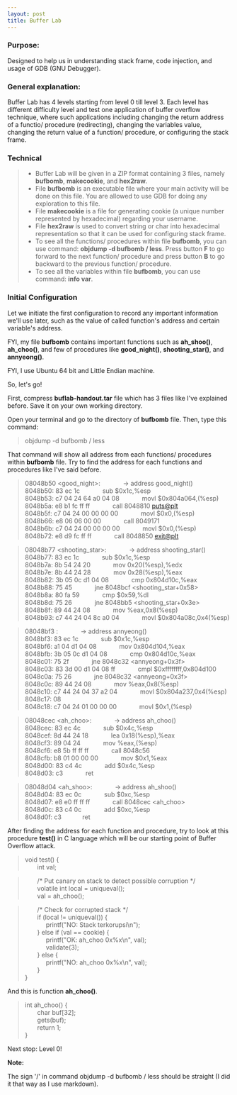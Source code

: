 ```yaml
---
layout: post
title: Buffer Lab
---
```


### Purpose:

Designed to help us in understanding stack frame, code injection, and usage of GDB (GNU Debugger).

### General explanation:

Buffer Lab has 4 levels starting from level 0 till level 3. Each level has different difficulty level and test one application of buffer overflow technique, where such applications including changing the return address of a functio/ procedure (redirecting), changing the variables value, changing the return value of a function/ procedure, or configuring the stack frame.
 
### Technical

> * Buffer Lab will be given in a ZIP format containing 3 files, namely **bufbomb**, **makecookie**, and **hex2raw**.<br />
> * File **bufbomb** is an executable file where your main activity will be done on this file. You are allowed to use GDB for doing any exploration to this file.
> * File **makecookie** is a file for generating cookie (a unique number represented by hexadecimal) regarding your username.
> * File **hex2raw** is used to convert string or char into hexadecimal representation so that it can be used for configuring stack frame.
> * To see all the functions/ procedures within file **bufbomb**, you can use command: **objdump -d bufbomb / less**. Press button **F** to go forward to the next function/ procedure and press button **B** to go backward to the previous function/ procedure.
> * To see all the variables within file **bufbomb**, you can use command: **info var**.

### Initial Configuration

Let we initiate the first configuration to record any important information we'll use later, such as the value of called function's address and certain variable's address.
 
FYI, my file **bufbomb** contains important functions such as **ah_shoo()**, **ah_choo()**, and few of procedures like **good_night()**, **shooting_star()**, and **annyeong()**.
 
FYI, I use Ubuntu 64 bit and Little Endian machine.

So, let's go!

First, compress **buflab-handout.tar** file which has 3 files like I've explained before. Save it on your own working directory.

Open your terminal and go to the directory of **bufbomb** file. Then, type this command:

> objdump -d bufbomb / less

That command will show all address from each functions/ procedures within **bufbomb** file. Try to find the address for each functions and procedures like I've said before.

> 08048b50 <good_night>:&nbsp;&nbsp;&nbsp;&nbsp;&nbsp;&nbsp;&nbsp;&nbsp;&nbsp;&nbsp;&nbsp;&nbsp;           -> address good_night()<br />
> 8048b50:       83 ec 1c&nbsp;&nbsp;&nbsp;&nbsp;&nbsp;&nbsp;&nbsp;&nbsp;&nbsp;&nbsp;&nbsp;&nbsp;                sub    $0x1c,%esp<br />
> 8048b53:       c7 04 24 64 a0 04 08&nbsp;&nbsp;&nbsp;&nbsp;&nbsp;&nbsp;&nbsp;&nbsp;&nbsp;&nbsp;&nbsp;&nbsp;    movl   $0x804a064,(%esp)<br />
> 8048b5a:       e8 b1 fc ff ff&nbsp;&nbsp;&nbsp;&nbsp;&nbsp;&nbsp;&nbsp;&nbsp;&nbsp;&nbsp;&nbsp;&nbsp;          call   8048810 <puts@plt><br />
> 8048b5f:       c7 04 24 00 00 00 00&nbsp;&nbsp;&nbsp;&nbsp;&nbsp;&nbsp;&nbsp;&nbsp;&nbsp;&nbsp;&nbsp;&nbsp;    movl   $0x0,(%esp)<br />
> 8048b66:       e8 06 06 00 00&nbsp;&nbsp;&nbsp;&nbsp;&nbsp;&nbsp;&nbsp;&nbsp;&nbsp;&nbsp;&nbsp;&nbsp;          call   8049171 <validate><br />
> 8048b6b:       c7 04 24 00 00 00 00&nbsp;&nbsp;&nbsp;&nbsp;&nbsp;&nbsp;&nbsp;&nbsp;&nbsp;&nbsp;&nbsp;&nbsp;    movl   $0x0,(%esp)<br />
> 8048b72:       e8 d9 fc ff ff&nbsp;&nbsp;&nbsp;&nbsp;&nbsp;&nbsp;&nbsp;&nbsp;&nbsp;&nbsp;&nbsp;&nbsp;          call   8048850 <exit@plt><br />

> 08048b77 <shooting_star>:&nbsp;&nbsp;&nbsp;&nbsp;&nbsp;&nbsp;&nbsp;&nbsp;&nbsp;&nbsp;&nbsp;&nbsp;        -> address shooting_star()<br />
> 8048b77:       83 ec 1c&nbsp;&nbsp;&nbsp;&nbsp;&nbsp;&nbsp;&nbsp;&nbsp;&nbsp;&nbsp;&nbsp;&nbsp;                sub    $0x1c,%esp<br />
> 8048b7a:       8b 54 24 20&nbsp;&nbsp;&nbsp;&nbsp;&nbsp;&nbsp;&nbsp;&nbsp;&nbsp;&nbsp;&nbsp;&nbsp;             mov    0x20(%esp),%edx<br />
> 8048b7e:       8b 44 24 28&nbsp;&nbsp;&nbsp;&nbsp;&nbsp;&nbsp;&nbsp;&nbsp;&nbsp;&nbsp;&nbsp;&nbsp;             mov    0x28(%esp),%eax<br />
> 8048b82:       3b 05 0c d1 04 08&nbsp;&nbsp;&nbsp;&nbsp;&nbsp;&nbsp;&nbsp;&nbsp;&nbsp;&nbsp;&nbsp;&nbsp;       cmp    0x804d10c,%eax<br />
> 8048b88:       75 45&nbsp;&nbsp;&nbsp;&nbsp;&nbsp;&nbsp;&nbsp;&nbsp;&nbsp;&nbsp;&nbsp;&nbsp;                   jne    8048bcf <shooting_star+0x58><br />
> 8048b8a:       80 fa 59&nbsp;&nbsp;&nbsp;&nbsp;&nbsp;&nbsp;&nbsp;&nbsp;&nbsp;&nbsp;&nbsp;&nbsp;                cmp    $0x59,%dl<br />
> 8048b8d:       75 26&nbsp;&nbsp;&nbsp;&nbsp;&nbsp;&nbsp;&nbsp;&nbsp;&nbsp;&nbsp;&nbsp;&nbsp;                   jne    8048bb5 <shooting_star+0x3e><br />
> 8048b8f:       89 44 24 08&nbsp;&nbsp;&nbsp;&nbsp;&nbsp;&nbsp;&nbsp;&nbsp;&nbsp;&nbsp;&nbsp;&nbsp;             mov    %eax,0x8(%esp)<br />
> 8048b93:       c7 44 24 04 8c a0 04&nbsp;&nbsp;&nbsp;&nbsp;&nbsp;&nbsp;&nbsp;&nbsp;&nbsp;&nbsp;&nbsp;&nbsp;    movl   $0x804a08c,0x4(%esp)<br />

> 08048bf3 <annyeong>:&nbsp;&nbsp;&nbsp;&nbsp;&nbsp;&nbsp;&nbsp;&nbsp;&nbsp;&nbsp;&nbsp;&nbsp;             -> address annyeong()<br />
> 8048bf3:       83 ec 1c&nbsp;&nbsp;&nbsp;&nbsp;&nbsp;&nbsp;&nbsp;&nbsp;&nbsp;&nbsp;&nbsp;&nbsp;                sub    $0x1c,%esp<br />
> 8048bf6:       a1 04 d1 04 08&nbsp;&nbsp;&nbsp;&nbsp;&nbsp;&nbsp;&nbsp;&nbsp;&nbsp;&nbsp;&nbsp;&nbsp;          mov    0x804d104,%eax<br />
> 8048bfb:       3b 05 0c d1 04 08&nbsp;&nbsp;&nbsp;&nbsp;&nbsp;&nbsp;&nbsp;&nbsp;&nbsp;&nbsp;&nbsp;&nbsp;       cmp    0x804d10c,%eax<br />
> 8048c01:       75 2f&nbsp;&nbsp;&nbsp;&nbsp;&nbsp;&nbsp;&nbsp;&nbsp;&nbsp;&nbsp;&nbsp;&nbsp;                   jne    8048c32 <annyeong+0x3f><br />
> 8048c03:       83 3d 00 d1 04 08 ff&nbsp;&nbsp;&nbsp;&nbsp;&nbsp;&nbsp;&nbsp;&nbsp;&nbsp;&nbsp;&nbsp;&nbsp;    cmpl   $0xffffffff,0x804d100<br />
> 8048c0a:       75 26&nbsp;&nbsp;&nbsp;&nbsp;&nbsp;&nbsp;&nbsp;&nbsp;&nbsp;&nbsp;&nbsp;&nbsp;                 jne    8048c32 <annyeong+0x3f><br />
> 8048c0c:       89 44 24 08&nbsp;&nbsp;&nbsp;&nbsp;&nbsp;&nbsp;&nbsp;&nbsp;&nbsp;&nbsp;&nbsp;&nbsp;             mov    %eax,0x8(%esp)<br />
> 8048c10:       c7 44 24 04 37 a2 04&nbsp;&nbsp;&nbsp;&nbsp;&nbsp;&nbsp;&nbsp;&nbsp;&nbsp;&nbsp;&nbsp;&nbsp;    movl   $0x804a237,0x4(%esp)<br />
> 8048c17:       08<br />
> 8048c18:       c7 04 24 01 00 00 00&nbsp;&nbsp;&nbsp;&nbsp;&nbsp;&nbsp;&nbsp;&nbsp;&nbsp;&nbsp;&nbsp;&nbsp;    movl   $0x1,(%esp)<br />

> 08048cec <ah_choo>:&nbsp;&nbsp;&nbsp;&nbsp;&nbsp;&nbsp;&nbsp;&nbsp;&nbsp;&nbsp;&nbsp;&nbsp;              -> address ah_choo()<br />
> 8048cec:       83 ec 4c&nbsp;&nbsp;&nbsp;&nbsp;&nbsp;&nbsp;&nbsp;&nbsp;&nbsp;&nbsp;&nbsp;&nbsp;                sub    $0x4c,%esp<br />
> 8048cef:       8d 44 24 18&nbsp;&nbsp;&nbsp;&nbsp;&nbsp;&nbsp;&nbsp;&nbsp;&nbsp;&nbsp;&nbsp;&nbsp;             lea    0x18(%esp),%eax<br />
> 8048cf3:       89 04 24&nbsp;&nbsp;&nbsp;&nbsp;&nbsp;&nbsp;&nbsp;&nbsp;&nbsp;&nbsp;&nbsp;&nbsp;                mov    %eax,(%esp)<br />
> 8048cf6:       e8 5b ff ff ff&nbsp;&nbsp;&nbsp;&nbsp;&nbsp;&nbsp;&nbsp;&nbsp;&nbsp;&nbsp;&nbsp;&nbsp;          call   8048c56 <Gets><br />
> 8048cfb:       b8 01 00 00 00&nbsp;&nbsp;&nbsp;&nbsp;&nbsp;&nbsp;&nbsp;&nbsp;&nbsp;&nbsp;&nbsp;&nbsp;          mov    $0x1,%eax<br />
> 8048d00:       83 c4 4c&nbsp;&nbsp;&nbsp;&nbsp;&nbsp;&nbsp;&nbsp;&nbsp;&nbsp;&nbsp;&nbsp;&nbsp;                add    $0x4c,%esp<br />
> 8048d03:       c3&nbsp;&nbsp;&nbsp;&nbsp;&nbsp;&nbsp;&nbsp;&nbsp;&nbsp;&nbsp;&nbsp;&nbsp;                      ret<br />

> 08048d04 <ah_shoo>:&nbsp;&nbsp;&nbsp;&nbsp;&nbsp;&nbsp;&nbsp;&nbsp;&nbsp;&nbsp;&nbsp;&nbsp;              -> address ah_shoo()<br />
> 8048d04:       83 ec 0c&nbsp;&nbsp;&nbsp;&nbsp;&nbsp;&nbsp;&nbsp;&nbsp;&nbsp;&nbsp;&nbsp;&nbsp;               sub    $0xc,%esp<br />
> 8048d07:       e8 e0 ff ff ff&nbsp;&nbsp;&nbsp;&nbsp;&nbsp;&nbsp;&nbsp;&nbsp;&nbsp;&nbsp;&nbsp;&nbsp;          call   8048cec <ah_choo><br />
> 8048d0c:       83 c4 0c&nbsp;&nbsp;&nbsp;&nbsp;&nbsp;&nbsp;&nbsp;&nbsp;&nbsp;&nbsp;&nbsp;&nbsp;                add    $0xc,%esp<br />
> 8048d0f:       c3&nbsp;&nbsp;&nbsp;&nbsp;&nbsp;&nbsp;&nbsp;&nbsp;&nbsp;&nbsp;&nbsp;&nbsp;ret<br />

After finding the address for each function and procedure, try to look at this procedure **test()** in C language which will be our starting point of Buffer Overflow attack. 

> void test() {<br />
> &nbsp;&nbsp;&nbsp;&nbsp;&nbsp;&nbsp;&nbsp;int val;<br />

> &nbsp;&nbsp;&nbsp;&nbsp;&nbsp;&nbsp;&nbsp;/* Put canary on stack to detect possible corruption */<br />
> &nbsp;&nbsp;&nbsp;&nbsp;&nbsp;&nbsp;&nbsp;volatile int local = uniqueval();<br />
> &nbsp;&nbsp;&nbsp;&nbsp;&nbsp;&nbsp;&nbsp;val = ah_choo();<br />

> &nbsp;&nbsp;&nbsp;&nbsp;&nbsp;&nbsp;&nbsp;/* Check for corrupted stack */<br />
> &nbsp;&nbsp;&nbsp;&nbsp;&nbsp;&nbsp;&nbsp;if (local != uniqueval()) {<br />
> &nbsp;&nbsp;&nbsp;&nbsp;&nbsp;&nbsp;&nbsp;&nbsp;&nbsp;&nbsp;&nbsp;&nbsp;printf("NO: Stack terkorupsi\n");<br />
> &nbsp;&nbsp;&nbsp;&nbsp;&nbsp;&nbsp;&nbsp;} else if (val == cookie) {<br />
> &nbsp;&nbsp;&nbsp;&nbsp;&nbsp;&nbsp;&nbsp;&nbsp;&nbsp;&nbsp;&nbsp;&nbsp;printf("OK: ah_choo 0x%x\n", val);<br />
> &nbsp;&nbsp;&nbsp;&nbsp;&nbsp;&nbsp;&nbsp;&nbsp;&nbsp;&nbsp;&nbsp;&nbsp;validate(3);<br />
> &nbsp;&nbsp;&nbsp;&nbsp;&nbsp;&nbsp;&nbsp;} else {<br />
> &nbsp;&nbsp;&nbsp;&nbsp;&nbsp;&nbsp;&nbsp;&nbsp;&nbsp;&nbsp;&nbsp;&nbsp;printf("NO: ah_choo 0x%x\n", val);<br />
> &nbsp;&nbsp;&nbsp;&nbsp;&nbsp;&nbsp;&nbsp;}<br />
> }<br />

And this is function **ah_choo()**.

> int ah_choo() {<br />
> &nbsp;&nbsp;&nbsp;&nbsp;&nbsp;&nbsp;&nbsp;char buf[32];<br />
> &nbsp;&nbsp;&nbsp;&nbsp;&nbsp;&nbsp;&nbsp;gets(buf);<br />
> &nbsp;&nbsp;&nbsp;&nbsp;&nbsp;&nbsp;&nbsp;return 1;<br />
> }<br />

Next stop: Level 0!

**Note:**

The sign '/' in command objdump -d bufbomb / less should be straight (I did it that way as I use markdown).